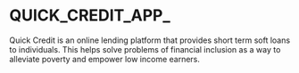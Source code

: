 # QUICK_CREDIT_APP_
Quick Credit is an online lending platform that provides short term soft loans to individuals. This helps solve problems of financial inclusion as a way to alleviate poverty and empower low income earners.
